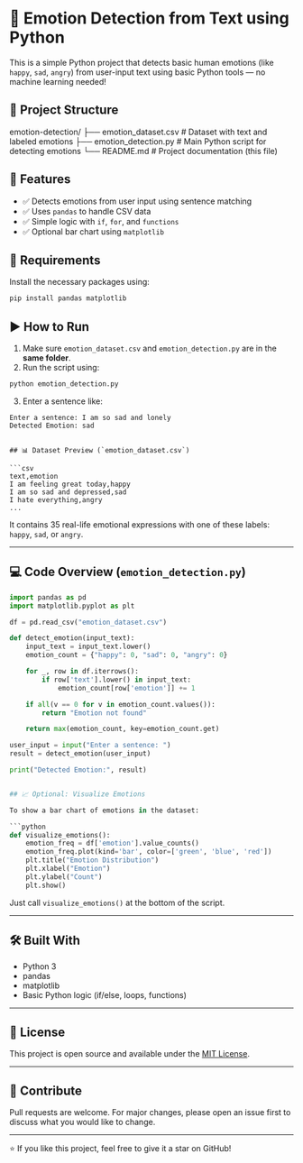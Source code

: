 # 🧠 Emotion Detection from Text using Python

This is a simple Python project that detects basic human emotions (like `happy`, `sad`, `angry`) from user-input text using basic Python tools — no machine learning needed!

## 📁 Project Structure

emotion-detection/
├── emotion\_dataset.csv       # Dataset with text and labeled emotions
├── emotion\_detection.py      # Main Python script for detecting emotions
└── README.md                 # Project documentation (this file)


## 🚀 Features

- ✅ Detects emotions from user input using sentence matching
- ✅ Uses `pandas` to handle CSV data
- ✅ Simple logic with `if`, `for`, and `functions`
- ✅ Optional bar chart using `matplotlib`

## 🔧 Requirements

Install the necessary packages using:

```bash
pip install pandas matplotlib
````

## ▶️ How to Run

1. Make sure `emotion_dataset.csv` and `emotion_detection.py` are in the **same folder**.
2. Run the script using:

```bash
python emotion_detection.py
```

3. Enter a sentence like:

```
Enter a sentence: I am so sad and lonely
Detected Emotion: sad


## 📊 Dataset Preview (`emotion_dataset.csv`)

```csv
text,emotion
I am feeling great today,happy
I am so sad and depressed,sad
I hate everything,angry
...
```

It contains 35 real-life emotional expressions with one of these labels: `happy`, `sad`, or `angry`.

---

## 💻 Code Overview (`emotion_detection.py`)

```python
import pandas as pd
import matplotlib.pyplot as plt

df = pd.read_csv("emotion_dataset.csv")

def detect_emotion(input_text):
    input_text = input_text.lower()
    emotion_count = {"happy": 0, "sad": 0, "angry": 0}

    for _, row in df.iterrows():
        if row['text'].lower() in input_text:
            emotion_count[row['emotion']] += 1

    if all(v == 0 for v in emotion_count.values()):
        return "Emotion not found"

    return max(emotion_count, key=emotion_count.get)

user_input = input("Enter a sentence: ")
result = detect_emotion(user_input)

print("Detected Emotion:", result)


## 📈 Optional: Visualize Emotions

To show a bar chart of emotions in the dataset:

```python
def visualize_emotions():
    emotion_freq = df['emotion'].value_counts()
    emotion_freq.plot(kind='bar', color=['green', 'blue', 'red'])
    plt.title("Emotion Distribution")
    plt.xlabel("Emotion")
    plt.ylabel("Count")
    plt.show()
```

Just call `visualize_emotions()` at the bottom of the script.

---

## 🛠 Built With

* Python 3
* pandas
* matplotlib
* Basic Python logic (if/else, loops, functions)

---

## 📄 License

This project is open source and available under the [MIT License](LICENSE).

---

## 🙌 Contribute

Pull requests are welcome. For major changes, please open an issue first to discuss what you would like to change.

---

⭐ If you like this project, feel free to give it a star on GitHub!

